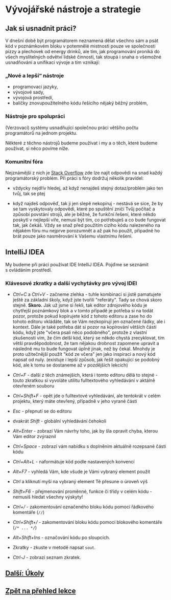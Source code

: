 # Vývojářské nástroje a strategie
 
## Jak si usnadnit práci?
V dnešní době být programátorem neznamená dělat všechno sám a psát kód v poznámkovém bloku v potemnělé mistnosti pouze ve společnosti pizzy a plechovek od energy drinků, ale tím, jak programování proniká do všech myslitelných odvětví lidské činnosti, tak stoupá i snaha o všemožné usnadňování a unifikaci vývoje a tím vznikají:

### „Nové a lepší“ nástroje
- programovací jazyky, 
- vývojové sady, 
- vývojová prostředí, 
- balíčky znovupoužitelného kódu řešícího nějaký běžný problém, 

### Nástroje pro spolupráci
(Verzovací) systémy usnadňující společnou práci většího počtu programátorů na jednom projektu. 

Některé z těchno nástrojů budeme používat i my a o těch, které budeme používat, si něco povíme níže.

### Komunitní fóra
Nejznámější z nich je [Stack Overflow](https://stackoverflow.com/) zde lze najít odpovědi na snad každý programátorský problém. Při práci s&nbsp;fóry dodržuj několik pravidel:
 
 - vždycky nejdřív hledej, až když nenajdeš stejný dotaz/problém jako ten tvůj, tak se ptej
 
 - když najdeš odpověď, tak ji jen slepě nekopíruj - nestává se sice, že by se tam vyskytovaly odpovědi, které po spuštění zničí Tvůj počítač a způsobí povstání strojů, ale je běžné, že funkční řešení, které někdo poskytl v nejlepší víře, nemusí být tím, co potřebuješ a co bude fungovat tak, jak čekáš. Vždy se snaž před použitím cizího kódu nalezeného na nějakém fóru mu nejprve porozumnět a až pak ho použít, připadně ho brát pouze jako nasměrování k Vašemu vlastnímu řešení.
 
 
## IntelliJ IDEA

My budeme při práci používat IDE IntelliJ IDEA. Pojďme se seznámit s&nbsp;ovládáním prostředí.

### Klávesové zkratky a další vychytávky pro vývoj IDEI

- <i>Ctrl+C</i> a <i>Ctrl+V</i> - začneme zlehka - tuhle kombinaci si jistě pamatujete ještě za základní školy, když jste tvořili "referáty". Tady se chová skoro stejně. <b>Skoro.</b> Jak už jsme si řekli, tak editor zdrojového kódu je chytřejší poznámkový blok a v tomto případě je potřeba si na todát pozor, protože pokud kopírujete kód z tohoto editoru a zase ho do tohoto editoru vkládáte, tak se Vám nezkopírují jen označené řádky, ale i kontext. Dále je také potřeba dát si pozor na kopírování větších částí kódu, když jste "včera psali něco podobného", protože z vlastní zkušenosti vím, že čím delší kód, který se někdo chystá zrecyklovat, tím větší pravděpodobnost, že tam nějakou drobnost zapomene upravit a následně mu to bude fungovat úplně jinak, než by čekal. Mnohdy je proto užitečnější použít "kód ze včera" jen jako inspiraci a nový kód napsat od nuly. (existuje i lepší způsob, jak řešit opakující se podobný kód, ale k tomu se dostaneme až v pozdějších lekcích)

- <i>Ctrl+F</i> - další z těch známejších, která i tomto editoru dělá to stejné - touto zkratkou si vyvoláte utilitu fulltextového vyhledávání v aktálně otevřeném souboru

- <i>Ctrl+Shift+F</i> - opět jde o fulltextové vyhledávání, ale tentokrát v celém projektu, který máte otevřený, případně v jeho vyrané části

- <i>Esc</i> - přepnutí se do editoru

- dvakrát <i>Shift</i> - globální vyhledávání čehokoli

- <i>Alt+Enter</i> - zobrazí Vám návrhy toho, jak by šla opravit chyba, kterou Vám editor zvýraznil

- <i>Ctrl+Space</i> - zobrazí vám nabídku s doplněním aktuálně rozepsané části kódu

- <i>Ctrl+Alt+L</i> - naformátuje kód podle nastavených konvencí

- <i>Alt+F7</i> - vyhledá Vám, kde všude je Vámi vybraný element použit

- <i>Ctrl</i> a kliknutí myší na vybraný element Tě přesune o úroveň výš

- <i>Shift+F6</i> - přejmenování proměnné, funkce či třídy v&nbsp;celém kódu - nemusíš hledat všechny výskyty!

- <i>Ctrl+/</i> - zakomentování označeného bloku kódu pomocí řádkového komentáře (`//`)

- <i>Ctrl+Shift+/</i> - zakomentování bloku kódu pomocí blokového komentáře (`/* ... */`)

- <i>Alt+Shift+Ins</i> - označování kódu po sloupcích.

- Zkratky - zkuste v&nbsp;metodě napsat `sout`.

- _Ctrl-J_ - zobrazí seznam zkratek.

## [Další: Úkoly](ukoly.md)
## [Zpět na přehled lekce](README.md)
